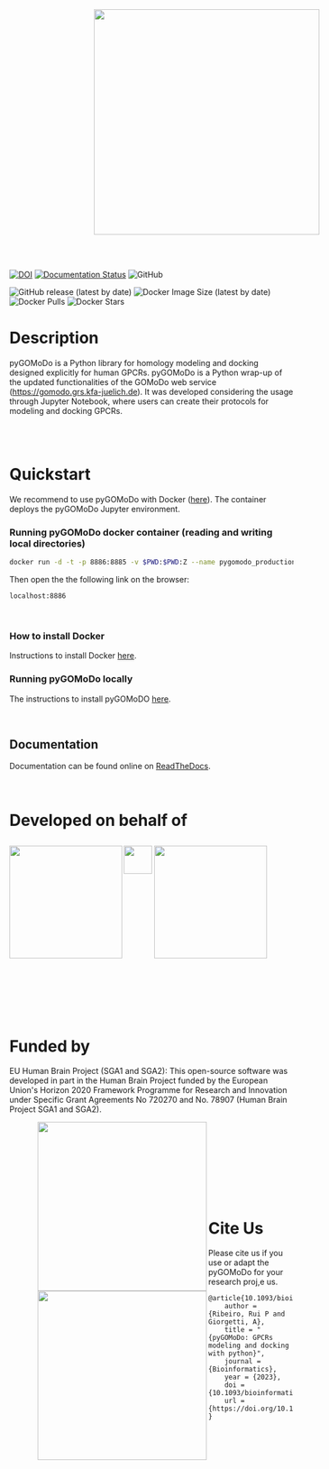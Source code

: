 <img src="https://res.cloudinary.com/djz27k5hg/image/upload/v1667380285/logos/pygomodo_logo_duolry.png"  width="400" align='center' style="margin-top:0px;margin-left:150px"/>

<br><br>

[![DOI](https://zenodo.org/badge/497925678.svg)](https://zenodo.org/badge/latestdoi/497925678)
[![Documentation Status](https://readthedocs.org/projects/pygomodo/badge/?version=latest)](https://pygomodo.readthedocs.io/en/latest/?badge=latest)
![GitHub](https://img.shields.io/github/license/rribeiro-sci/pygomodo)

![GitHub release (latest by date)](https://img.shields.io/github/v/release/rribeiro-sci/pygomodo)
![Docker Image Size (latest by date)](https://img.shields.io/docker/image-size/rpribeiro/pygomodo)
![Docker Pulls](https://img.shields.io/docker/pulls/rpribeiro/pygomodo)
![Docker Stars](https://img.shields.io/docker/stars/rpribeiro/pygomodo)

# Description
pyGOMoDo is a Python library for homology modeling and docking designed explicitly for human GPCRs. pyGOMoDo is a Python wrap-up of the updated functionalities of the GOMoDo web service (https://gomodo.grs.kfa-juelich.de). It was developed considering the usage through Jupyter Notebook, where users can create their protocols for modeling and docking GPCRs.

<br><br>

# Quickstart
We recommend to use pyGOMoDo with Docker ([here](https://hub.docker.com/r/rpribeiro/pygomodo)). The container deploys the pyGOMoDo Jupyter environment.


### Running pyGOMoDo docker container (reading and writing local directories)

```bash
docker run -d -t -p 8886:8885 -v $PWD:$PWD:Z --name pygomodo_production rpribeiro/pygomodo
```
Then open the the following link on the browser:
```
localhost:8886
```
<br>

### How to install Docker

Instructions to install Docker [here](https://github.com/rribeiro-sci/pygomodo/wiki/How-to-install-Docker).


### Running pyGOMoDo locally

The instructions to install pyGOMoDO [here](https://github.com/rribeiro-sci/pygomodo/wiki/How-to-install-Docker).

<br>


## Documentation
Documentation can be found online on [ReadTheDocs](https://pygomodo.readthedocs.io). 

<br>

# Developed on behalf of
<div style="padding-bottom:50px">
<img src="https://res.cloudinary.com/djz27k5hg/image/upload/v1637335206/logos/Logo_des_Forschungszentrums_J_C3_BClich_seit_2018_hcliq4.svg"  width="200" align='left' style="margin-top:10px"/>
<img src="https://res.cloudinary.com/djz27k5hg/image/upload/v1667384566/logos/empty_sxac7h.png"  width="50" align='left' style="margin-top:10px"/>
<img src="https://res.cloudinary.com/djz27k5hg/image/upload/v1657885120/logos/univr_logo_rspn8o.jpg"  width="200" style="margin-top:10px; margin-left:1px"/>


<br><br><br><br><br>

# Funded by
EU Human Brain Project (SGA1 and SGA2): This open-source software was developed in part in the Human Brain Project funded by the European Union's Horizon 2020 Framework Programme for Research and Innovation under Specific Grant Agreements No 720270 and No. 78907 (Human Brain Project SGA1 and SGA2).
<div style="padding-bottom:50px">
<img src="https://res.cloudinary.com/djz27k5hg/image/upload/v1637657234/logos/HBP_horizontal_logo_qtcyzn.png" width="300" align='left' style="margin-left:50px">
<img src="https://res.cloudinary.com/djz27k5hg/image/upload/v1642677502/logos/COFUNDED_EU_j2ktlp.jpg" width="300" align='left' style="margin-left:50px">
</div> 

<br><br><br><br>


# Cite Us
Please cite us if you use or adapt the pyGOMoDo for your research proj,e us.

```
@article{10.1093/bioinformatics/btad294,
    author = {Ribeiro, Rui P and Giorgetti, A},
    title = "{pyGOMoDo: GPCRs modeling and docking with python}",
    journal = {Bioinformatics},
    year = {2023},
    doi = {10.1093/bioinformatics/btad294},
    url = {https://doi.org/10.1093/bioinformatics/btad294},
}
```
